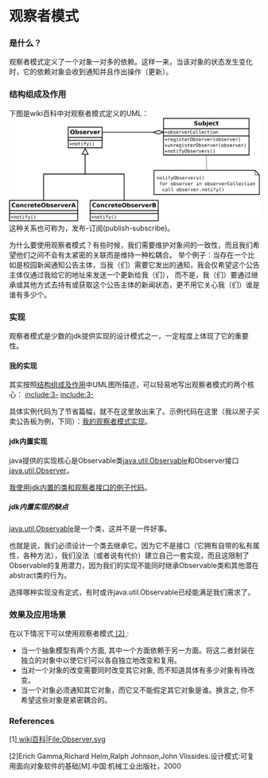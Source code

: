 # 观察者模式

### 是什么？

观察者模式定义了一个对象一对多的依赖。这样一来，当该对象的状态发生变化时，它的依赖对象会收到通知并且作出操作（更新）。

### 结构组成及作用

下图是wiki百科中对观察者模式定义的UML：
[![Observer](1024px-Observer.svg.png)](https://en.wikipedia.org/wiki/File:Observer.svg)
这种关系也可称为，发布-订阅(publish-subscribe)。

为什么要使用观察者模式？有些时候，我们需要维护对象间的一致性，而且我们希望他们之间不会有太紧密的关联而是维持一种松耦合。
举个例子：当存在一个比如是校园新闻通知公告主体，当我（们）需要它发出的通知，我会仅希望这个公告主体仅通过我给它的地址来发送一个更新给我（们），
而不是，我（们）要通过继承或其他方式去持有或获取这个公告主体的新闻状态，更不用它关心我（们）谁是谁有多少个。

### 实现

观察者模式是少数的jdk提供实现的设计模式之一，一定程度上体现了它的重要性。

#### 我的实现

其实按照[结构组成及作用](#结构组成及作用)中UML图所描述，可以轻易地写出观察者模式的两个核心：
[include:3-](../src/main/java/com/tea/observer/customImpl/Subject.java)
[include:3-](../src/main/java/com/tea/observer/customImpl/Observer.java)


具体实例代码为了节省篇幅，就不在这里放出来了。示例代码在这里（我以房子买卖公告板为例，下同）：[我的观察者模式实现](https://github.com/teaho2015/design-patterns-learning/tree/master/src/main/java/com/tea/observer/customImpl/)。

#### jdk内置实现

java提供的实现核心是Observable类[java.util.Observable](http://docs.oracle.com/javase/8/docs/api/java/util/Observable.html)和Observer接口[java.util.Observer](http://docs.oracle.com/javase/8/docs/api/java/util/Observer.html)。

[我使用jdk内置的类和观察者接口的例子代码](https://github.com/teaho2015/design-patterns-learning/tree/master/src/main/java/com/tea/observer/jdkImpl/)。

##### jdk内置实现的缺点
[java.util.Observable](http://docs.oracle.com/javase/8/docs/api/java/util/Observable.html)是一个类，这并不是一件好事。

也就是说，我们必须设计一个类去继承它。因为它不是接口（它拥有自带的私有属性，各种方法），我们没法（或者说有代价）建立自己一套实现，而且这限制了Observable的复用潜力，因为我们的实现不能同时继承Observable类和其他潜在abstract类的行为。

选择哪种实现没有定式，有时或许java.util.Observable已经能满足我们需求了。

### 效果及应用场景
在以下情况下可以使用观察者模式[ [2] ](#references):
* 当一个抽象模型有两个方面, 其中一个方面依赖于另一方面。将这二者封装在独立的对象中以使它们可以各自独立地改变和复用。
* 当对一个对象的改变需要同时改变其它对象, 而不知道具体有多少对象有待改变。
* 当一个对象必须通知其它对象，而它又不能假定其它对象是谁。换言之, 你不希望这些对象是紧密耦合的。

### References
[1][ wiki百科|File:Observer.svg ](https://en.wikipedia.org/wiki/File:Observer.svg)

[2]Erich Gamma,Richard Helm,Ralph Johnson,John Vlissides.设计模式:可复用面向对象软件的基础[M].中国:机械工业出版社，2000